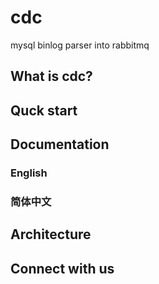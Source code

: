 # cdc
mysql binlog parser into rabbitmq
## What is cdc?
## Quck start
## Documentation
### English
### 简体中文
## Architecture
## Connect with us

